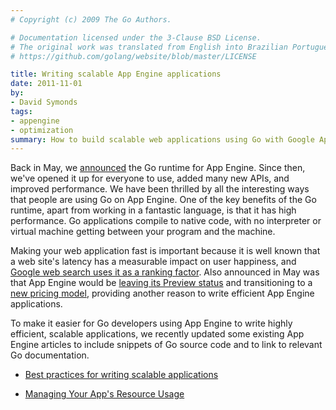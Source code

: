 ```yaml
---
# Copyright (c) 2009 The Go Authors.

# Documentation licensed under the 3-Clause BSD License.
# The original work was translated from English into Brazilian Portuguese.
# https://github.com/golang/website/blob/master/LICENSE

title: Writing scalable App Engine applications
date: 2011-11-01
by:
- David Symonds
tags:
- appengine
- optimization
summary: How to build scalable web applications using Go with Google App Engine.
---
```



Back in May, we [announced](/blog/go-and-google-app-engine)
the Go runtime for App Engine.
Since then, we've opened it up for everyone to use,
added many new APIs, and improved performance.
We have been thrilled by all the interesting ways that people are using Go on App Engine.
One of the key benefits of the Go runtime,
apart from working in a fantastic language,
is that it has high performance.
Go applications compile to native code, with no interpreter or virtual machine
getting between your program and the machine.

Making your web application fast is important because it is well known that
a web site's latency has a measurable impact on user happiness,
and [Google web search uses it as a ranking factor](https://googlewebmastercentral.blogspot.com/2010/04/using-site-speed-in-web-search-ranking.html).
Also announced in May was that App Engine would be [leaving its Preview status](http://googleappengine.blogspot.com/2011/05/year-ahead-for-google-app-engine.html)
and transitioning to a [new pricing model](https://www.google.com/enterprise/cloud/appengine/pricing.html),
providing another reason to write efficient App Engine applications.

To make it easier for Go developers using App Engine to write highly efficient,
scalable applications, we recently updated some existing App Engine articles
to include snippets of Go source code and to link to relevant Go documentation.

  - [Best practices for writing scalable applications](http://code.google.com/appengine/articles/scaling/overview.html)

  - [Managing Your App's Resource Usage](http://code.google.com/appengine/articles/managing-resources.html)
